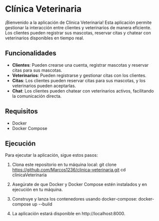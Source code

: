 # Clínica Veterinaria

¡Bienvenido a la aplicación de Clínica Veterinaria! Esta aplicación permite gestionar la interacción entre clientes y veterinarios de manera eficiente. Los clientes pueden registrar sus mascotas, reservar citas y chatear con veterinarios disponibles en tiempo real.

## Funcionalidades

- **Clientes**: Pueden crearse una cuenta, registrar mascotas y reservar citas para sus mascotas.
- **Veterinarios**: Pueden registrarse y gestionar citas con los clientes.
- **Citas**: Los clientes pueden reservar citas para sus mascotas, y los veterinarios pueden aceptarlas.
- **Chat**: Los clientes pueden chatear con veterinarios activos, facilitando la comunicación directa.

## Requisitos

- Docker
- Docker Compose

## Ejecución

Para ejecutar la aplicación, sigue estos pasos:

1. Clona este repositorio en tu máquina local:
   git clone https://github.com/Marcos1236/clinica-veterinaria.git
   cd clinicaVeterinaria
2. Asegúrate de que Docker y Docker Compose estén instalados y en ejecución en tu máquina.

3. Construye y lanza los contenedores usando docker-compose:
    docker-compose up --build
4. La aplicación estará disponible en http://localhost:8000.
